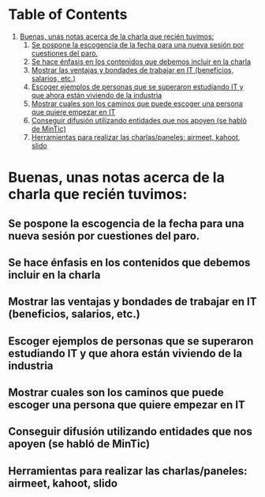 
# Table of Contents

1.  [Buenas, unas notas acerca de la charla que recién tuvimos:](#org1c0b8d4)
    1.  [Se pospone la escogencia de la fecha para una nueva sesión por cuestiones del paro.](#orgcd27a6f)
    2.  [Se hace énfasis en los contenidos que debemos incluir en la charla](#orge6c3bc9)
    3.  [Mostrar las ventajas y bondades de trabajar en IT (beneficios, salarios, etc.)](#orgee45ebd)
    4.  [Escoger ejemplos de personas que se superaron estudiando IT y que ahora están viviendo de la industria](#orgc1f0877)
    5.  [Mostrar cuales son los caminos que puede escoger una persona que quiere empezar en IT](#org6ab8883)
    6.  [Conseguir difusión utilizando entidades que nos apoyen (se habló de MinTic)](#orge74a426)
    7.  [Herramientas para realizar las charlas/paneles: airmeet, kahoot, slido](#orgd6cce9b)


<a id="org1c0b8d4"></a>

# Buenas, unas notas acerca de la charla que recién tuvimos:


<a id="orgcd27a6f"></a>

## Se pospone la escogencia de la fecha para una nueva sesión por cuestiones del paro.


<a id="orge6c3bc9"></a>

## Se hace énfasis en los contenidos que debemos incluir en la charla


<a id="orgee45ebd"></a>

## Mostrar las ventajas y bondades de trabajar en IT (beneficios, salarios, etc.)


<a id="orgc1f0877"></a>

## Escoger ejemplos de personas que se superaron estudiando IT y que ahora están viviendo de la industria


<a id="org6ab8883"></a>

## Mostrar cuales son los caminos que puede escoger una persona que quiere empezar en IT


<a id="orge74a426"></a>

## Conseguir difusión utilizando entidades que nos apoyen (se habló de MinTic)


<a id="orgd6cce9b"></a>

## Herramientas para realizar las charlas/paneles: airmeet, kahoot, slido

